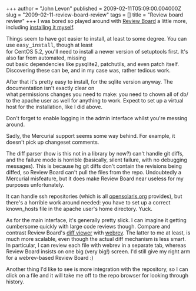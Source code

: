 +++
author = "John Levon"
published = 2009-02-11T05:09:00.004000Z
slug = "2009-02-11-review-board-review"
tags = []
title = "Review board review"
+++
I was bored so played around with [Review
Board](http://www.review-board.org/) a little more, including
[installing it myself](http://cr.movementarian.org/).  
  
Things seem to have got easier to install, at least to some degree. You
can use <span style="font-family:courier new;">easy\_install</span>,
though at least  
for CentOS 5.2, you'll need to install a newer version of setuptools
first. It's also far from automated, missing  
out basic dependencies like pysqlite2, patchutils, and even patch
itself. Discovering these can be, and in my case was, rather tedious
work.  
  
After that it's pretty easy to install, for the sqlite version anyway.
The documentation isn't exactly clear on  
what permissions changes you need to make: you need to chown all of db/
to the apache user as well for anything to work. Expect to set up a
virtual host for the installation, like I did above.  
  
Don't forget to enable logging in the admin interface whilst you're
messing around.  
  
Sadly, the Mercurial support seems some way behind. For example, it
doesn't pick up changeset comments.  
  
The diff parser (how is this not in a library by now?) can't handle git
diffs, and the failure mode is horrible (basically, silent failure, with
no debugging messages). This is because hg git diffs don't contain the
revisions being diffed, so Review Board can't pull the files from the
repo. Undoubtedly a Mercurial misfeature, but it does make Review Board
near useless for my purposes unfortunately.  
  
It can handle ssh repositories (which is all
[opensolaris.org](http://opensolaris.org/os/get/) provides), but there's
a horrible work around needed: you have to set up a correct known\_hosts
file in the apache user's home directory. Yuck.  
  
As for the main interface, it's generally pretty slick. I can imagine it
getting cumbersome quickly with large code reviews though. Compare and
contrast Review Board's [diff
viewer](http://cr.movementarian.org/r/6/diff/#index_header) with
[webrev](http://cr.opensolaris.org/%7Ecmynhier/4775687.2/). The latter
to me at least, is much more scalable, even though the actual diff
mechanism is less smart. In particular, I can review each file with
webrev in a separate tab, whereas Review Board insists on one big (very
big!) screen. I'd still give my right arm for a webrev-based Review
Board :)  
  
Another thing I'd like to see is more integration with the repository,
so I can click on a file and it will take me off to the repo browser for
looking through history.
